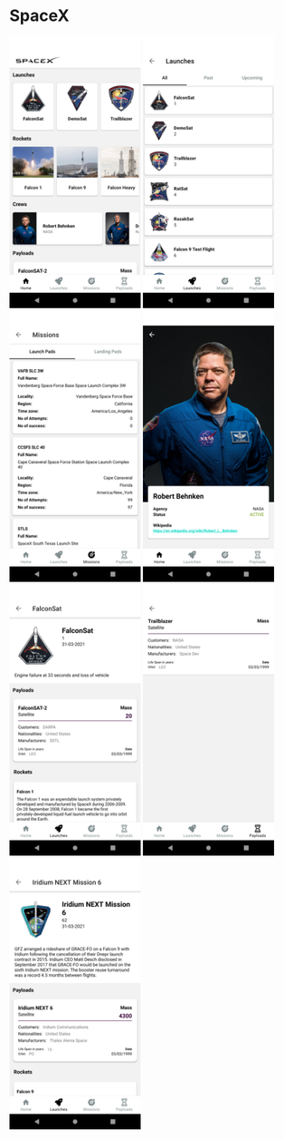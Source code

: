 # SpaceX

<img src ="/screens/Screenshot_1664900866.png" width="232" height="480">
<img src ="/screens/Screenshot_1664900880.png" width="232" height="480">
<img src ="/screens/Screenshot_1664900876.png" width="232" height="480">
<img src ="/screens/Screenshot_1664900870.png" width="232" height="480">
<img src ="/screens/Screenshot_1664900883.png" width="232" height="480">
<img src ="/screens/Screenshot_1665896584.png" width="232" height="480">
<img src ="/screens/Screenshot_1665896624.png" width="232" height="480">

